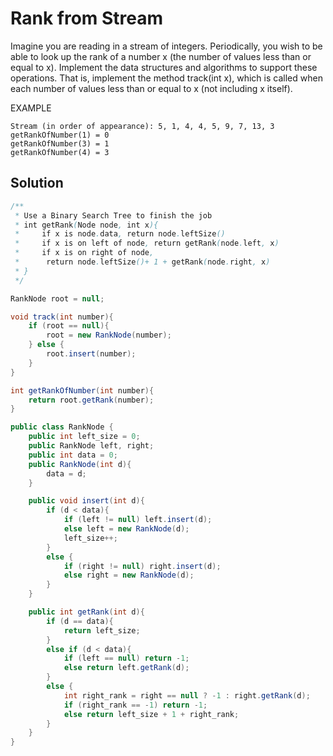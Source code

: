 # Rank from Stream

Imagine you are reading in a stream of integers. Periodically, you wish to be able to look up the rank of a number x (the number of values less than or equal to x). Implement the data structures and algorithms to support these operations. That is, implement the method track(int x), which is called when each number of values less than or equal to x (not including x itself).

EXAMPLE

    Stream (in order of appearance): 5, 1, 4, 4, 5, 9, 7, 13, 3
    getRankOfNumber(1) = 0
    getRankOfNumber(3) = 1
    getRankOfNumber(4) = 3

## Solution

```java
/**
 * Use a Binary Search Tree to finish the job
 * int getRank(Node node, int x){
 *     if x is node.data, return node.leftSize()
 *     if x is on left of node, return getRank(node.left, x)
 *     if x is on right of node,
 *      return node.leftSize()+ 1 + getRank(node.right, x)
 * }
 */

RankNode root = null;

void track(int number){
    if (root == null){
        root = new RankNode(number);
    } else {
        root.insert(number);
    }
}

int getRankOfNumber(int number){
    return root.getRank(number);
}

public class RankNode {
    public int left_size = 0;
    public RankNode left, right;
    public int data = 0;
    public RankNode(int d){
        data = d;
    }

    public void insert(int d){
        if (d < data){
            if (left != null) left.insert(d);
            else left = new RankNode(d);
            left_size++;
        }
        else {
            if (right != null) right.insert(d);
            else right = new RankNode(d);
        }
    }

    public int getRank(int d){
        if (d == data){
            return left_size;
        }
        else if (d < data){
            if (left == null) return -1;
            else return left.getRank(d);
        }
        else {
            int right_rank = right == null ? -1 : right.getRank(d);
            if (right_rank == -1) return -1;
            else return left_size + 1 + right_rank;
        }
    }
}
```